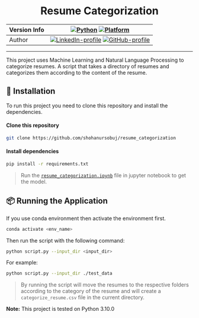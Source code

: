 <div align="center">

# Resume Categorization
| Version Info | [![Python](https://img.shields.io/badge/python-v3.10.0-green)](https://www.python.org/downloads/release/python-3913/) [![Platform](https://img.shields.io/badge/Platforms-Ubuntu%2022.04.1%20LTS%2C%20win--64-orange)](https://releases.ubuntu.com/20.04/) |
| ------------ | ---------------------------------------------------------------------------------------------------------------------------------------------------------------------------------------------------------------------------------------------------------- |
| Author       | [![LinkedIn-profile](https://img.shields.io/badge/LinkedIn-Profile-informational?logo=linkedin)](https://www.linkedin.com/in/shohanursobuj/) [![GitHub-profile](https://img.shields.io/badge/GitHub-Profile-informational?logo=github)](https://github.com/shohanursobuj)
---

</div>

This project uses Machine Learning and Natural Language Processing to categorize resumes. A script that takes a directory of resumes and categorizes them according to the content of the resume.



## 🚀 Installation

To run this project you need to clone this repository and install the dependencies.

#### Clone this repository

```bash
git clone https://github.com/shohanursobuj/resume_categorization
```

#### Install dependencies

```bash
pip install -r requirements.txt
```
> Run the [`resume_categorization.ipynb`](resume_categorization.ipynb) file in jupyter notebook to get the model.


## 📦 Running the Application

If you use conda environment then activate the environment first.

```bash
conda activate <env_name>
```

Then run the script with the following command:

```bash
python script.py --input_dir <input_dir> 
```

For example:

```bash
python script.py --input_dir ./test_data
```


> By running the script will move the resumes to the respective folders according to the category of the resume and will create a `categorize_resume.csv` file in the current directory.

**Note:** This project is tested on Python 3.10.0